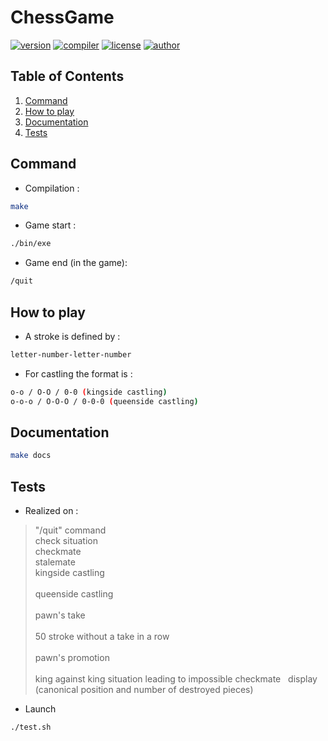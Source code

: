 # ChessGame
[![version](https://img.shields.io/badge/version-0.0.1-blue.svg)](https://github.com/EthanAndreas/ChessGame)
[![compiler](https://img.shields.io/badge/compiler-g++-red.svg)](https://github.com/EthanAndreas/ChessGame/blob/main/Makefile)
[![license](https://img.shields.io/badge/license-GPL_3.0-yellow.svg)](https://github.com/EthanAndreas/ChessGame/blob/main/LICENSE)
[![author](https://img.shields.io/badge/author-EthanAndreas-blue)](https://github.com/EthanAndreas)

## Table of Contents
1. [Command](#command)
2. [How to play](#how-to-play)
3. [Documentation](#documentation)
4. [Tests](#tests)

## Command
- Compilation :
```bash
make
```
- Game start :
```bash
./bin/exe
 ```
 - Game end (in the game):
 ```bash
/quit
 ```

## How to play
- A stroke is defined by :
```bash
letter-number-letter-number
```
- For castling the format is :
```bash
o-o / O-O / 0-0 (kingside castling)
o-o-o / O-O-O / 0-0-0 (queenside castling)
```

## Documentation
```bash
make docs
```

## Tests
- Realized on :
> "/quit" command
> &nbsp;                                             
> check situation                                         
> checkmate                                               
> stalemate                                                  
> kingside castling      
> &nbsp;                                     
> queenside castling  
> &nbsp;                                        
> pawn's take   
> &nbsp;                                              
> 50 stroke without a take in a row   
> &nbsp;                        
> pawn's promotion     
> &nbsp;                                       
> king against king situation leading to impossible checkmate 
> &nbsp;
> display (canonical position and number of destroyed pieces) 
- Launch
```bash
./test.sh 
 ```
